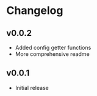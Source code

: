 # Changelog

## v0.0.2

- Added config getter functions
- More comprehensive readme

## v0.0.1

- Initial release
